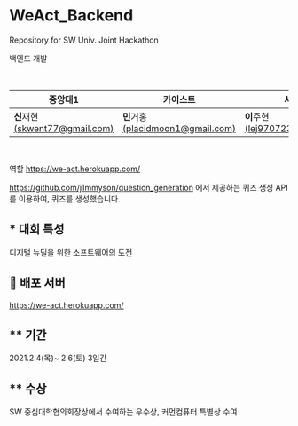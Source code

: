 # WeAct_Backend
Repository for SW Univ. Joint Hackathon

백엔드 개발

<br>

| 중앙대1                                                  | 카이스트                                                    | 서강대                                                    |                                                     |
| ----------------------------------------------------- | ------------------------------------------------------- | --------------------------------------------------------- | ------------------------------------------------------- |
| **신**재현[(skwent77@gmail.com)](https://github.com/wseungjin) | **민**거홍[(placidmoon1@gmail.com)](https://github.com/sohnjunior) | **이**주현[(lej970723@naver.com)](https://github.com/JuHyeon-Lee) | 

<br>


역할
https://we-act.herokuapp.com/

https://github.com/j1mmyson/question_generation 에서 제공하는 퀴즈 생성 API를 이용하여, 퀴즈를 생성했습니다.

## * 대회 특성

디지털 뉴딜을 위한 소프트웨어의 도전

## 🚀 배포 서버

https://we-act.herokuapp.com/

## ** 기간

2021.2.4(목)~ 2.6(토) 3일간 

## ** 수상

SW 중심대학협의회장상에서 수여하는 우수상, 커먼컴퓨터 특별상 수여 

